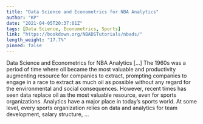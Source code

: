 ```yaml
---
title: "Data Science and Econometrics for NBA Analytics"
author: "KP"
date: "2021-04-05T20:37:01Z"
tags: [Data Science, Econometrics, Sports]
link: "https://bookdown.org/NBADSTutorials/nbads/"
length_weight: "17.7%"
pinned: false
---
```


Data Science and Econometrics for NBA Analytics [...] The 1960s was a period of time where oil became the most valuable and productivity augmenting resource for companies to extract, prompting companies to engage in a race to extract as much oil as possible without any regard for the environmental and social consequences. However, recent times has seen data replace oil as the most valuable resource, even for sports organizations. Analytics have a major place in today’s sports world. At some level, every sports organization relies on data and analytics for team development, salary structure, ...
